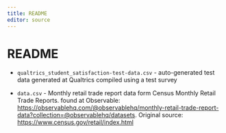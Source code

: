 ```yaml
---
title: README
editor: source
---
```


# README

- `qualtrics_student_satisfaction-test-data.csv` - auto-generated test data generated at Qualtrics compiled using a test survey

- `data.csv` - Monthly retail trade report data form Census Monthly Retail Trade Reports. found at Observable: https://observablehq.com/@observablehq/monthly-retail-trade-report-data?collection=@observablehq/datasets.  Original source:  https://www.census.gov/retail/index.html
